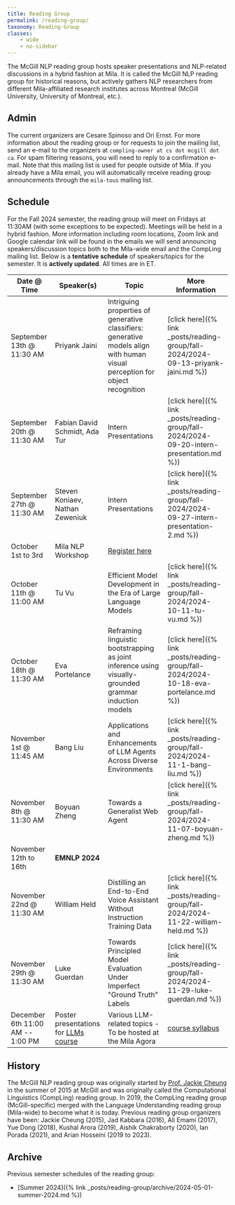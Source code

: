 ```yaml
---
title: Reading Group
permalink: /reading-group/
taxonomy: Reading-Group
classes:
    - wide
    - no-sidebar
---
```


The McGill NLP reading group hosts speaker presentations and NLP-related discussions in a hybrid fashion at Mila. It is called the McGill NLP reading group for historical reasons, but actively gathers NLP researchers from different Mila-affiliated research institutes across Montreal (McGill University, University of Montreal, etc.).

## Admin

The current organizers are Cesare Spinoso and Ori Ernst. For more information about the reading group or for requests to join the mailing list, send an e-mail to the organizers at `compling-owner at cs dot mcgill dot ca`. For spam filtering reasons, you will need to reply to a confirmation e-mail. Note that this mailing list is used for people outside of Mila. If you already have a Mila email, you will automatically receive reading group announcements through the `mila-tous` mailing list.

## Schedule

For the Fall 2024 semester, the reading group will meet on Fridays at 11:30AM (with some exceptions to be expected). Meetings will be held in a hybrid fashion. More information including room locations, Zoom link and Google calendar link will be found in the emails we will send announcing speakers/discussion topics both to the Mila-wide email and the CompLing mailing list. Below is a **tentative schedule** of speakers/topics for the semester. It is **actively updated**. All times are in ET.

| **Date @ Time** | **Speaker(s)** | **Topic** | **More Information** |
|---|---|---|---|
| September 13th @ 11:30 AM | Priyank Jaini | Intriguing properties of generative classifiers: generative models align with human visual perception for object recognition | [click here]({% link _posts/reading-group/fall-2024/2024-09-13-priyank-jaini.md %}) |
| September 20th @ 11:30 AM | Fabian David Schmidt, Ada Tur | Intern Presentations | [click here]({% link _posts/reading-group/fall-2024/2024-09-20-intern-presentation.md %}) |
| September 27th @ 11:30 AM | Steven Koniaev, Nathan Zeweniuk | Intern Presentations | [click here]({% link _posts/reading-group/fall-2024/2024-09-27-intern-presentation-2.md %}) |
| October 1st to 3rd | Mila NLP Workshop | [Register here](https://mila.quebec/en/event/workshop-nlp-in-the-era-of-generative-ai-cognitive-sciences-and-societal-transformation) | | |
| October 11th @ 11:00 AM | Tu Vu | Efficient Model Development in the Era of Large Language Models | [click here]({% link _posts/reading-group/fall-2024/2024-10-11-tu-vu.md %}) |
| October 18th @ 11:30 AM | Eva Portelance | Reframing linguistic bootstrapping as joint inference using visually-grounded grammar induction models | [click here]({% link _posts/reading-group/fall-2024/2024-10-18-eva-portelance.md %}) |
| November 1st @ 11:45 AM | Bang Liu | Applications and Enhancements of LLM Agents Across Diverse Environments |  [click here]({% link _posts/reading-group/fall-2024/2024-11-1-bang-liu.md %}) |
| November 8th @ 11:30 AM | Boyuan Zheng | Towards a Generalist Web Agent | [click here]({% link _posts/reading-group/fall-2024/2024-11-07-boyuan-zheng.md %}) |
| November 12th to 16th | **EMNLP 2024** | | |
| November 22nd @ 11:30 AM | William Held | Distilling an End-to-End Voice Assistant Without Instruction Training Data | [click here]({% link _posts/reading-group/fall-2024/2024-11-22-william-held.md %}) |
| November 29th @ 11:30 AM | Luke Guerdan | Towards Principled Model Evaluation Under Imperfect "Ground Truth" Labels | [click here]({% link _posts/reading-group/fall-2024/2024-11-29-luke-guerdan.md %}) |
| December 6th  11:00 AM -- 1:00 PM | Poster presentations for [LLMs course](https://mcgill-nlp.github.io/teaching/comp767-ling782-F24/) | Various LLM-related topics -  To be hosted at the Mila Agora | [course syllabus](https://docs.google.com/document/d/1r0WpmenrymWFmy_qIdkb5vhtl-vgaDBfFnAJMknIj_0/edit?tab=t.0) |

## History

The McGill NLP reading group was originally started by [Prof. Jackie Cheung](https://www.cs.mcgill.ca/~jcheung/) in the summer of 2015 at McGill and was originally called the Computational Linguistics (CompLing) reading group. In 2019, the CompLing reading group (McGill-specific) merged with the Language Understanding reading group (Mila-wide) to become what it is today. Previous reading group organizers have been: Jackie Cheung (2015), Jad Kabbara (2016), Ali Emami (2017), Yue Dong (2018), Kushal Arora (2019), Aishik Chakraborty (2020), Ian Porada (2021), and Arian Hosseini (2019 to 2023).

## Archive

Previous semester schedules of the reading group:
- [Summer 2024]({% link _posts/reading-group/archive/2024-05-01-summer-2024.md %})

